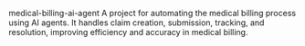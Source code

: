 medical-billing-ai-agent
A project for automating the medical billing process using AI agents. It handles claim creation, submission, tracking, and resolution, improving efficiency and accuracy in medical billing.
